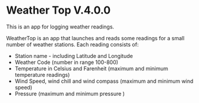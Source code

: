 # Weather Top V.4.0.0

This is an app for logging weather readings.

WeatherTop is an app that launches and reads some readings for a small number of weather stations. 
Each reading consists of:
* Station name - including Latitude and Longitude
* Weather Code (number in range 100-800) 
* Temperature in Celsius and Farenheit (maximum and minimum temperature readings)
* Wind Speed, wind chill and wind compass (maximum and minimum wind speed)
* Pressure (maximum and minimum pressure )

 